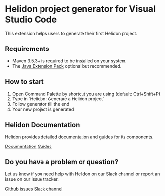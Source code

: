 # Helidon project generator for Visual Studio Code
This extension helps users to generate their first Helidon project.

## Requirements
* Maven 3.5.3+ is required to be installed on your system.
* The [Java Extension Pack](https://marketplace.visualstudio.com/items?itemName=vscjava.vscode-java-pack) optional but recommended.

## How to start
1. Open Command Palette by shortcut you are using (default: Ctrl+Shift+P)
2. Type in 'Helidon: Generate a Helidon project'
3. Follow generator till the end
4. Your new project is generated

## Helidon Documentation
Helidon provides detailed documentation and guides for its components.

[Documentation](https://helidon.io/docs/latest)
[Guides](https://helidon.io/docs/latest/#/guides/01_overview)

## Do you have a problem or question?
Let us know if you need help with Helidon on our Slack channel or report an issue on our issue tracker.

[Github issues](https://github.com/oracle/helidon/issues)
[Slack channel](https://join.slack.com/t/helidon/shared_invite/enQtNDM1NjU3MjkyNDg2LWNiNGIzOGFhZDdjNzAyM2Y2MzlmMDI4NWY4YjE1OWQ2OTdkYTZkN2FlNDcxNmUyZmZmMTZhZmZhNWI2ZTI1NGI)
